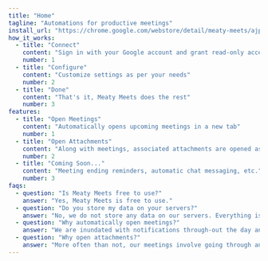 ```yaml
---
title: "Home"
tagline: "Automations for productive meetings"
install_url: "https://chrome.google.com/webstore/detail/meaty-meets/ajpohkekgaabafinjmabdmnmkddjfpin"
how_it_works:
  - title: "Connect"
    content: "Sign in with your Google account and grant read-only access to your calendar"
    number: 1
  - title: "Configure"
    content: "Customize settings as per your needs"
    number: 2
  - title: "Done"
    content: "That's it, Meaty Meets does the rest"
    number: 3
features:
  - title: "Open Meetings"
    content: "Automatically opens upcoming meetings in a new tab"
    number: 1
  - title: "Open Attachments"
    content: "Along with meetings, associated attachments are opened as well"
    number: 2
  - title: "Coming Soon..."
    content: "Meeting ending reminders, automatic chat messaging, etc."
    number: 3
faqs:
  - question: "Is Meaty Meets free to use?"
    answer: "Yes, Meaty Meets is free to use."
  - question: "Do you store my data on your servers?"
    answer: "No, we do not store any data on our servers. Everything is stored in the browser, so you can enjoy the convenience of our service without sacrificing your privacy."
  - question: "Why automatically open meetings?"
    answer: "We are inundated with notifications through-out the day and upcoming meeting notifications are a majority of them. If we are going to join them anyway, why not automatically open it for us. We always have the option to close the tab if we choose not to join. Moreover, creating a habit amongst your team to join few minutes early to chit-chat non-work related topics can create better bond and act as an ice-breaker."
  - question: "Why open attachments?"
    answer: "More often than not, our meetings involve going through an agenda, presenting slides or taking notes. You can enable opening attachments so that you don’t have to go back to the meeting invite to look through the attachments and open them after the meeting has begun."
---
```

